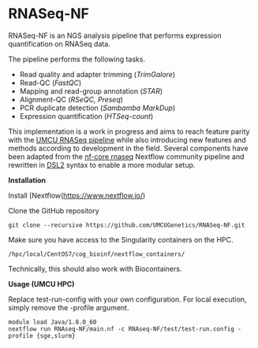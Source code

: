 # RNASeq-NF

RNASeq-NF is an NGS analysis pipeline that performs expression quantification on RNASeq data.

The pipeline performs the following tasks.

* Read quality and adapter trimming (*TrimGalore*)
* Read-QC (*FastQC*)
* Mapping and read-group annotation (*STAR*)
* Alignment-QC (*RSeQC, Preseq*)
* PCR duplicate detection (*Sambamba MarkDup*)
* Expression quantification (*HTSeq-count*)

This implementation is a work in progress and aims to reach feature parity with the [UMCU RNASeq pipeline](https://github.com/UMCUGenetics/RNASeq) while also introducing new features and methods according to development in the field. Several components have been adapted from the [nf-core rnaseq](https://github.com/nf-core/rnaseq) Nextflow community pipeline and rewritten in [DSL2](https://www.nextflow.io/docs/edge/dsl2.html) syntax to enable a more modular setup.

**Installation**

Install [Nextflow(https://www.nextflow.io/)

Clone the GitHub repository
```
git clone --recursive https://github.com/UMCUGenetics/RNASeq-NF.git
```
Make sure you have access to the Singularity containers on the HPC. 
```
/hpc/local/CentOS7/cog_bioinf/nextflow_containers/
```
Technically, this should also work with Biocontainers.

**Usage (UMCU HPC)**

Replace test-run-config with your own configuration. For local execution, simply remove the -profile argument.
```
module load Java/1.8.0_60
nextflow run RNAseq-NF/main.nf -c RNAseq-NF/test/test-run.config -profile {sge,slurm}
```



